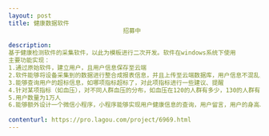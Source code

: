 ```yaml
---                
layout: post       
title: 健康数据软件
                                招募中
           
description: 
基于健康检测软件的采集软件，以此为模板进行二次开发。软件在windows系统下使用
主要功能实现：
1.通过原始软件，建立用户，且用户信息保存至云端
2.软件能够将设备采集到的数据进行整合成报表信息，并且上传至云端数据库，用户信息不混乱，且每个用户的查询结果保存前100次。
3.能够查询用户的超标信息，如哪项指标超标了，对此项指标进行一些建议、提醒
4.针对某项指标（如血压），对不同人群血压的分布，如血压在120的人群有多少，130的人群有多少，做柱状分布图。
5.用户数量为1万人
6.能够额外设计一个微信小程序，小程序能够实现用户健康信息的查询，用户留言，用户的身高、体重信息的录入。查询登录的用户并发数为100
     
contenturl: https://pro.lagou.com/project/6969.html      
---                 
```

